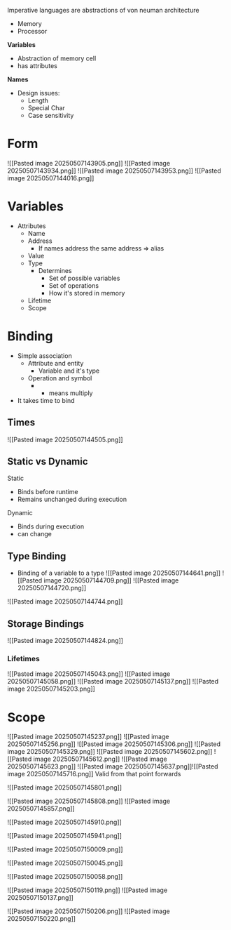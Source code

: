 Imperative languages are abstractions of von neuman architecture 
- Memory
- Processor 

**Variables** 
- Abstraction of memory cell
- has attributes

**Names**
- Design issues:
	- Length
	- Special Char
	- Case sensitivity 
# Form
![[Pasted image 20250507143905.png]]
![[Pasted image 20250507143934.png]]
![[Pasted image 20250507143953.png]]
![[Pasted image 20250507144016.png]]

# Variables
- Attributes
	- Name
	- Address
		- If names address the same address => alias
	- Value
	- Type
		- Determines
			- Set of possible variables
			- Set of operations 
			- How it's stored in memory
	- Lifetime
	- Scope

# Binding 
- Simple association
	- Attribute and entity 
		- Variable and it's type
	- Operation and symbol
		- *  means multiply 
- It takes time to bind 

## Times
![[Pasted image 20250507144505.png]]

## Static vs Dynamic
Static
- Binds before runtime
- Remains unchanged during execution

Dynamic
- Binds during execution
- can change

## Type Binding 
- Binding of a variable to a type
![[Pasted image 20250507144641.png]]
![[Pasted image 20250507144709.png]]
![[Pasted image 20250507144720.png]]


![[Pasted image 20250507144744.png]]

## Storage Bindings
![[Pasted image 20250507144824.png]]

### Lifetimes 
![[Pasted image 20250507145043.png]]
![[Pasted image 20250507145058.png]]
![[Pasted image 20250507145137.png]]
![[Pasted image 20250507145203.png]]

# Scope
![[Pasted image 20250507145237.png]]
![[Pasted image 20250507145256.png]]
![[Pasted image 20250507145306.png]]
![[Pasted image 20250507145329.png]]
![[Pasted image 20250507145602.png]]
![[Pasted image 20250507145612.png]]
![[Pasted image 20250507145623.png]]
![[Pasted image 20250507145637.png]]![[Pasted image 20250507145716.png]]
Valid from that point forwards

![[Pasted image 20250507145801.png]]

![[Pasted image 20250507145808.png]]
![[Pasted image 20250507145857.png]]


![[Pasted image 20250507145910.png]]
 
 
 ![[Pasted image 20250507145941.png]]

![[Pasted image 20250507150009.png]]

![[Pasted image 20250507150045.png]]



![[Pasted image 20250507150058.png]]



![[Pasted image 20250507150119.png]]
![[Pasted image 20250507150137.png]]



![[Pasted image 20250507150206.png]]
![[Pasted image 20250507150220.png]]

